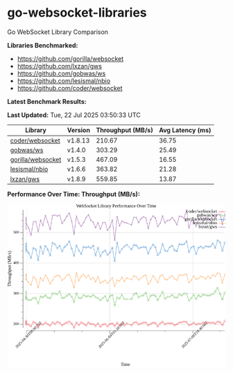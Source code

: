 # go-websocket-libraries

Go WebSocket Library Comparison

**Libraries Benchmarked:**

- https://github.com/gorilla/websocket
- https://github.com/lxzan/gws
- https://github.com/gobwas/ws
- https://github.com/lesismal/nbio
- https://github.com/coder/websocket

**Latest Benchmark Results:**

<!-- BENCHMARK_TABLE_START -->
**Last Updated:** Tue, 22 Jul 2025 03:50:33 UTC

| Library                                         | Version         | Throughput (MB/s) | Avg Latency (ms) |
| ----------------------------------------------- | --------------- | ----------------- | ---------------- |
| [coder/websocket](https://github.com/coder/websocket) | v1.8.13 | 210.67 | 36.75 |
| [gobwas/ws](https://github.com/gobwas/ws) | v1.4.0 | 303.29 | 25.49 |
| [gorilla/websocket](https://github.com/gorilla/websocket) | v1.5.3 | 467.09 | 16.55 |
| [lesismal/nbio](https://github.com/lesismal/nbio) | v1.6.6 | 363.82 | 21.28 |
| [lxzan/gws](https://github.com/lxzan/gws) | v1.8.9 | 559.85 | 13.87 |
<!-- BENCHMARK_TABLE_END -->

**Performance Over Time: Throughput (MB/s):**

![Benchmark Performance Graph](benchmark_performance.png)